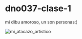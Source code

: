 # dno037-clase-1

mi dibu amoroso, un son personas:)

![mi_atacazo_artistico](https://user-images.githubusercontent.com/86027685/157569275-3ae049f7-6e75-44b5-a895-082cbb7fd211.jpeg)
